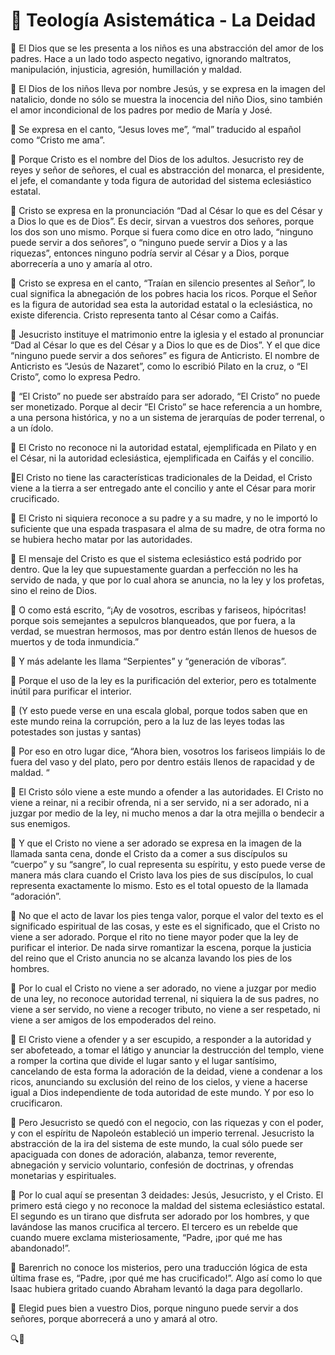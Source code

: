 # 📌 Teología Asistemática - La Deidad

🔹 El Dios que se les presenta a los niños es una abstracción del amor de los padres. Hace a un lado todo aspecto negativo, ignorando maltratos, manipulación, injusticia, agresión, humillación y maldad. 

🔹 El Dios de los niños lleva por nombre Jesús, y se expresa en la imagen del natalicio, donde no sólo se muestra la inocencia del niño Dios, sino también el amor incondicional de los padres por medio de María y José. 

🔹 Se expresa en el canto, “Jesus loves me”, “mal” traducido al español como “Cristo me ama”.

🔹 Porque Cristo es el nombre del Dios de los adultos. Jesucristo rey de reyes y señor de señores, el cual es abstracción del monarca, el presidente, el jefe, el comandante y toda figura de autoridad del sistema eclesiástico estatal. 

🔹 Cristo se expresa en la pronunciación “Dad al César lo que es del César y a Dios lo que es de Dios”. Es decir, sirvan a vuestros dos señores, porque los dos son uno mismo. Porque si fuera como dice en otro lado, “ninguno puede servir a dos señores”, o “ninguno puede servir a Dios y a las riquezas”, entonces ninguno podría servir al César y a Dios, porque aborrecería a uno y amaría al otro.

🔹 Cristo se expresa en el canto, “Traían en silencio presentes al Señor”, lo cual significa la abnegación de los pobres hacia los ricos. Porque el Señor es la figura de autoridad sea esta la autoridad estatal o la eclesiástica, no existe diferencia. Cristo representa tanto al César como a Caifás.

🔹 Jesucristo instituye el matrimonio entre la iglesia y el estado al pronunciar “Dad al César lo que es del César y a Dios lo que es de Dios”. Y el que dice “ninguno puede servir a dos señores” es figura de Anticristo. El nombre de Anticristo es “Jesús de Nazaret”, como lo escribió Pilato en la cruz, o “El Cristo”, como lo expresa Pedro.

🔹 “El Cristo” no puede ser abstraído para ser adorado, “El Cristo” no puede ser monetizado. Porque al decir “El Cristo” se hace referencia a un hombre, a una persona histórica, y no a un sistema de jerarquías de poder terrenal, o a un ídolo.

🔹 El Cristo no reconoce ni la autoridad estatal, ejemplificada en Pilato y en el César, ni la autoridad eclesiástica, ejemplificada en Caifás y el concilio. 

🔹El Cristo no tiene las características tradicionales de la Deidad, el Cristo viene a la tierra a ser entregado ante el concilio y ante el César para morir crucificado. 

🔹 El Cristo ni siquiera reconoce a su padre y a su madre, y no le importó lo suficiente que una espada traspasara el alma de su madre, de otra forma no se hubiera hecho matar por las autoridades. 

🔹 El mensaje del Cristo es que el sistema eclesiástico está podrido por dentro. Que la ley que supuestamente guardan a perfección no les ha servido de nada, y que por lo cual ahora se anuncia, no la ley y los profetas, sino el reino de Dios. 

🔹 O como está escrito, “¡Ay de vosotros, escribas y fariseos, hipócritas! porque sois semejantes a sepulcros blanqueados, que por fuera, a la verdad, se muestran hermosos, mas por dentro están llenos de huesos de muertos y de toda inmundicia.”

🔹 Y más adelante les llama “Serpientes” y “generación de víboras”.

🔹 Porque el uso de la ley es la purificación del exterior, pero es totalmente inútil para purificar el interior. 

🔹 (Y esto puede verse en una escala global, porque todos saben que en este mundo reina la corrupción, pero a la luz de las leyes todas las potestades son justas y santas) 

🔹 Por eso en otro lugar dice, “Ahora bien, vosotros los fariseos limpiáis lo de fuera del vaso y del plato, pero por dentro estáis llenos de rapacidad y de maldad. “

🔹 El Cristo sólo viene a este mundo a ofender a las autoridades. El Cristo no viene a reinar, ni a recibir ofrenda, ni a ser servido, ni a ser adorado, ni a juzgar por medio de la ley, ni mucho menos a dar la otra mejilla o bendecir a sus enemigos. 

🔹 Y que el Cristo no viene a ser adorado se expresa en la imagen de la llamada santa cena, donde el Cristo da a comer a sus discípulos su “cuerpo” y su “sangre”, lo cual representa su espíritu, y esto puede verse de manera más clara cuando el Cristo lava los pies de sus discípulos, lo cual representa exactamente lo mismo. Esto es el total opuesto de la llamada “adoración”. 

🔹 No que el acto de lavar los pies tenga valor, porque el valor del texto es el significado espiritual de las cosas, y este es el significado, que el Cristo no viene a ser adorado. Porque el rito no tiene mayor poder que la ley de purificar el interior. De nada sirve romantizar la escena, porque la justicia del reino que el Cristo anuncia no se alcanza lavando los pies de los hombres.

🔹 Por lo cual el Cristo no viene a ser adorado, no viene a juzgar por medio de una ley, no reconoce autoridad terrenal, ni siquiera la de sus padres, no viene a ser servido, no viene a recoger tributo, no viene a ser respetado, ni viene a ser amigos de los empoderados del reino. 

🔹 El Cristo viene a ofender y a ser escupido, a responder a la autoridad y ser abofeteado, a tomar el látigo y anunciar la destrucción del templo, viene a romper la cortina que divide el lugar santo y el lugar santísimo, cancelando de esta forma la adoración de la deidad, viene a condenar a los ricos, anunciando su exclusión del reino de los cielos, y viene a hacerse igual a Dios independiente de toda autoridad de este mundo. Y por eso lo crucificaron. 

🔹 Pero Jesucristo se quedó con el negocio, con las riquezas y con el poder, y con el espíritu de Napoleón estableció un imperio terrenal. Jesucristo la abstracción de la ira del sistema de este mundo, la cual sólo puede ser apaciguada con dones de adoración, alabanza, temor reverente, abnegación y servicio voluntario, confesión de doctrinas, y ofrendas monetarias y espirituales. 

🔹 Por lo cual aquí se presentan 3 deidades: Jesús, Jesucristo, y el Cristo. El primero está ciego y no reconoce la maldad del sistema eclesiástico estatal. El segundo es un tirano que disfruta ser adorado por los hombres, y que lavándose las manos crucifica al tercero. El tercero es un rebelde que cuando muere exclama misteriosamente, “Padre, ¡por qué me has abandonado!”. 

🔹 Barenrich no conoce los misterios, pero una traducción lógica de esta última frase es, “Padre, ¡por qué me has crucificado!”. Algo así como lo que Isaac hubiera gritado cuando Abraham levantó la daga para degollarlo.

🔹 Elegid pues bien a vuestro Dios, porque ninguno puede servir a dos señores, porque aborrecerá a uno y amará al otro. 

🔍🐢
